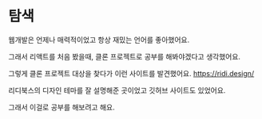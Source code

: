 # 탐색

웹개발은 언제나 매력적이었고 항상 재밌는 언어를 좋아했어요.

그래서
리액트를 처음 봤을때, 클론 프로젝트로 공부를 해봐야겠다고 생각했어요.

그렇게 클론 프로젝트 대상을 찾다가 이런 사이트를 발견했어요.
https://ridi.design/ 

리디북스의 디자인 테마를 잘 설명해준 곳이었고 깃허브 사이트도 있었어요.

그래서 이걸로 공부를 해보려고 해요.
